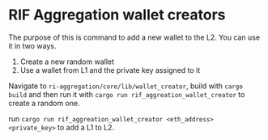 # RIF Aggregation wallet creators

The purpose of this is command to add a new wallet to the L2. You can use it in two ways.

1. Create a new random wallet
2. Use a wallet from L1 and the private key assigned to it

Navigate to `ri-aggregation/core/lib/wallet_creator`, build with `cargo build` and then run it with `cargo run rif_aggreation_wallet_creator` to create a random one.

run `cargo run rif_aggreation_wallet_creator <eth_address> <private_key>` to add a L1 to L2.
